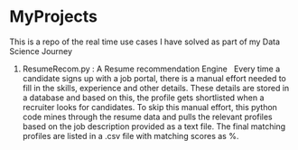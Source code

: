 # MyProjects
This is a repo of the real time use cases I have solved as part of my Data Science Journey

1. ResumeRecom.py : A Resume recommendation Engine
   Every time a candidate signs up with a job portal, there is a manual effort needed to fill in the skills, experience and other details. These details are stored in a database and based on this, the profile gets shortlisted when a recruiter looks for candidates.
   To skip this manual effort, this python code mines through the resume data and pulls the relevant profiles based on the job description provided as a text file. The final matching profiles are listed in a .csv file with matching scores as %.

